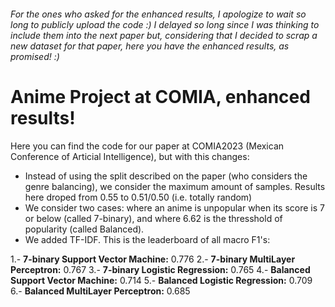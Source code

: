 ###### _For the ones who asked for the enhanced results, I apologize to wait so long to publicly upload the code :) I delayed so long since I was thinking to include them into the next paper but, considering that I decided to scrap a new dataset for that paper, here you have the enhanced results, as promised! :)_


# Anime Project at COMIA, enhanced results!

Here you can find the code for our paper at COMIA2023 (Mexican Conference of Articial Intelligence), but with this changes:
* Instead of using the split described on the paper (who considers the genre balancing), we consider the maximum amount of samples. Results here droped from 0.55 to 0.51/0.50 (i.e. totally random)
* We consider two cases: where an anime is unpopular when its score is 7 or below (called 7-binary), and where 6.62 is the thresshold of popularity (called Balanced).
* We added TF-IDF. This is the leaderboard of all macro F1's:

1.- **7-binary Support Vector Machine:** 0.776
2.- **7-binary MultiLayer Perceptron:** 0.767
3.- **7-binary Logistic Regression:** 0.765
4.- **Balanced Support Vector Machine:** 0.714
5.- **Balanced Logistic Regression:** 0.709
6.- **Balanced MultiLayer Perceptron:** 0.685
